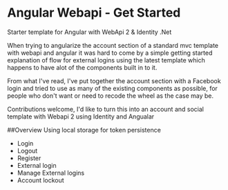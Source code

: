 # Angular Webapi - Get Started
Starter template for Angular with WebApi 2 & Identity .Net

When trying to angularize the account section of a standard mvc template with webapi and angular 
it was hard to come by a simple getting started explanation of flow for external logins
using the latest template which happens to have alot of the components built in to it.

From what I've read, I've put together the account section with a Facebook login 
and tried to use as many of the existing components as possible, for people who don't want or need 
to recode the wheel as the case may be.

Contributions welcome, I'd like to turn this into an account and social template with Webapi 2 using Identity and Angualar


##Overview
Using local storage for token persistence

 - Login
 - Logout
 - Register
 - External login
 - Manage External logins
 - Account lockout
